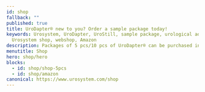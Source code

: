 ```yaml
---
id: shop
fallback: ""
published: true
title: UroDapter® new to you? Order a sample package today!
keywords: Urosystem, UroDapter, UroStill, sample package, urological adapter,
  Urosystem shop, webshop, Amazon
description: Packages of 5 pcs/10 pcs of UroDapter® can be purchased in our webshop or visiting our Amazon page.
menutitle: Shop
hero: shop/hero
blocks:
  - id: shop/shop-5pcs
  - id: shop/amazon
canonical: https://www.urosystem.com/shop
---
```

